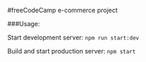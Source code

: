 #freeCodeCamp e-commerce project

###Usage:

Start development server: `npm run start:dev`

Build and start production server: `npm start`